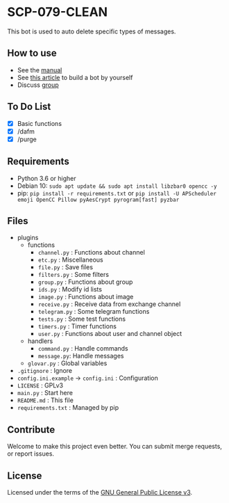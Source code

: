 # SCP-079-CLEAN

This bot is used to auto delete specific types of messages.

## How to use

- See the [manual](https://telegra.ph/SCP-079-CLEAN-12-04)
- See [this article](https://scp-079.org/clean/) to build a bot by yourself
- Discuss [group](https://t.me/SCP_079_CHAT)

## To Do List

- [x] Basic functions
- [x] /dafm
- [x] /purge

## Requirements

- Python 3.6 or higher
- Debian 10: `sudo apt update && sudo apt install libzbar0 opencc -y`
- pip: `pip install -r requirements.txt` or `pip install -U APScheduler emoji OpenCC Pillow pyAesCrypt pyrogram[fast] pyzbar`

## Files

- plugins
    - functions
        - `channel.py` : Functions about channel
        - `etc.py` : Miscellaneous
        - `file.py` : Save files
        - `filters.py` : Some filters
        - `group.py` : Functions about group
        - `ids.py` : Modify id lists
        - `image.py` : Functions about image
        - `receive.py` : Receive data from exchange channel
        - `telegram.py` : Some telegram functions
        - `tests.py` : Some test functions
        - `timers.py` : Timer functions
        - `user.py` : Functions about user and channel object
    - handlers
        - `command.py` : Handle commands
        - `message.py`: Handle messages
    - `glovar.py` : Global variables
- `.gitignore` : Ignore
- `config.ini.example` -> `config.ini` : Configuration
- `LICENSE` : GPLv3
- `main.py` : Start here
- `README.md` : This file
- `requirements.txt` : Managed by pip

## Contribute

Welcome to make this project even better. You can submit merge requests, or report issues.

## License

Licensed under the terms of the [GNU General Public License v3](LICENSE).
